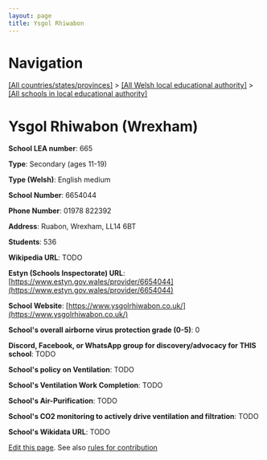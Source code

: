 ```yaml
---
layout: page
title: Ysgol Rhiwabon
---
```

# Navigation

[[All countries/states/provinces]](../../..) > [[All Welsh local educational authority]](../..) > [[All schools in local educational authority]](..)

# Ysgol Rhiwabon (Wrexham)

**School LEA number**: 665

**Type**: Secondary (ages 11-19)

**Type (Welsh)**: English medium

**School Number**: 6654044

**Phone Number**: 01978 822392

**Address**: Ruabon, Wrexham, LL14 6BT

**Students**: 536

**Wikipedia URL**: TODO

**Estyn (Schools Inspectorate) URL**: [https://www.estyn.gov.wales/provider/6654044](https://www.estyn.gov.wales/provider/6654044)

**School Website**: [https://www.ysgolrhiwabon.co.uk/](https://www.ysgolrhiwabon.co.uk/)

**School's overall airborne virus protection grade (0-5)**: 0

**Discord, Facebook, or WhatsApp group for discovery/advocacy for THIS school**: TODO

**School's policy on Ventilation**: TODO

**School's Ventilation Work Completion**: TODO

**School's Air-Purification**: TODO

**School's CO2 monitoring to actively drive ventilation and filtration**: TODO

**School's Wikidata URL**: TODO




[Edit this page](https://github.com/ventilate-schools/Wales/edit/prif/./Wrexham/Ysgol_Rhiwabon.md). See also [rules for contribution](../../../contribution-rules/)